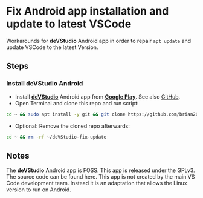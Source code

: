 
# Fix Android app installation and update to latest VSCode

Workarounds for __deVStudio__ Android app in order to repair ```apt update``` and update VSCode to the latest Version.

## Steps

### Install deVStudio Android

 - Install [__deVStudio__](https://play.google.com/store/apps/details?id=tech.ula.devstudio) Android app from [__Google Play__](https://play.google.com).
   See also [GitHub](https://github.com/CypherpunkArmory/deVStudio).
 - Open Terminal and clone this repo and run script:

```bash
cd ~ && sudo apt install -y git && git clone https://github.com/brian200508/deVStudio-fix-update.git && cd ~/deVStudio-fix-update && chmod +x fix-install.sh && ./fix-install.sh
```

 - Optional: Remove the cloned repo afterwards:
```bash
cd ~ && rm -rf ~/deVStudio-fix-update
```



## Notes

The __deVStudio__ Android app is FOSS.
This app is released under the GPLv3.  The source code can be found here.
This app is not created by the main VS Code development team.  Instead it is an adaptation that allows the Linux version to run on Android.
